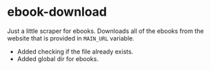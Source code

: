 # ebook-download

Just a little scraper for ebooks. Downloads all of the ebooks from the website that is provided in `MAIN_URL` variable.

* Added checking if the file already exists.
* Added global dir for ebooks.
